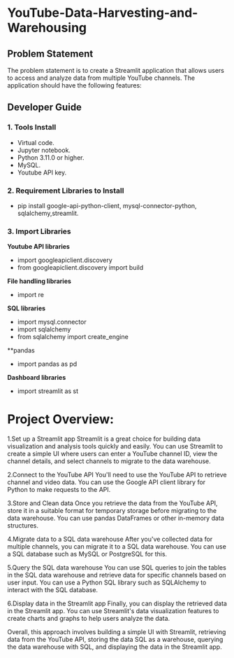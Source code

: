 # YouTube-Data-Harvesting-and-Warehousing

## Problem Statement 
The problem statement is to create a Streamlit application that allows users to access and analyze data from multiple YouTube channels. The application should have the following features:


## Developer Guide 

### 1. Tools Install

* Virtual code.
* Jupyter notebook.
* Python 3.11.0 or higher.
* MySQL.
* Youtube API key.

 ### 2. Requirement Libraries to Install

* pip install google-api-python-client, mysql-connector-python, sqlalchemy,streamlit.

 ### 3. Import Libraries

**Youtube API libraries**
* import googleapiclient.discovery
* from googleapiclient.discovery import build
  
**File handling libraries**
* import re

**SQL libraries**
* import mysql.connector
* import sqlalchemy
* from sqlalchemy import create_engine
  
**pandas
* import pandas as pd

**Dashboard libraries**
* import streamlit as st

# Project Overview:
1.Set up a Streamlit app Streamlit is a great choice for building data visualization and analysis tools quickly and easily. You can use Streamlit to create a simple UI where users can enter a YouTube channel ID, view the channel details, and select channels to migrate to the data warehouse.

2.Connect to the YouTube API You'll need to use the YouTube API to retrieve channel and video data. You can use the Google API client library for Python to make requests to the API.

3.Store and Clean data Once you retrieve the data from the YouTube API, store it in a suitable format for temporary storage before migrating to the data warehouse. You can use pandas DataFrames or other in-memory data structures.

4.Migrate data to a SQL data warehouse After you've collected data for multiple channels, you can migrate it to a SQL data warehouse. You can use a SQL database such as MySQL or PostgreSQL for this.

5.Query the SQL data warehouse You can use SQL queries to join the tables in the SQL data warehouse and retrieve data for specific channels based on user input. You can use a Python SQL library such as SQLAlchemy to interact with the SQL database.

6.Display data in the Streamlit app Finally, you can display the retrieved data in the Streamlit app. You can use Streamlit's data visualization features to create charts and graphs to help users analyze the data.

Overall, this approach involves building a simple UI with Streamlit, retrieving data from the YouTube API, storing the data SQL as a 
warehouse, querying the data warehouse with SQL, and displaying the data in the Streamlit app.

